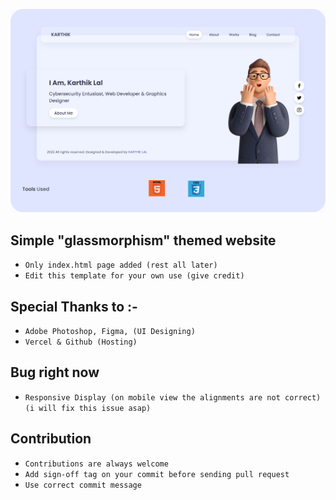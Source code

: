 ![HEADER](assets/img/banner.png)

## Simple "glassmorphism" themed website
- `Only index.html page added (rest all later)`
- `Edit this template for your own use (give credit)`

## Special Thanks to :-
- `Adobe Photoshop, Figma, (UI Designing)`
- `Vercel & Github (Hosting)`

## Bug right now
- `Responsive Display (on mobile view the alignments are not correct) (i will fix this issue asap)`

## Contribution
- `Contributions are always welcome`
- `Add sign-off tag on your commit before sending pull request`
- `Use correct commit message`